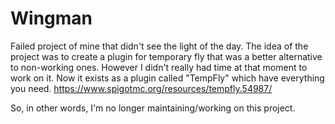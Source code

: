 # Wingman

Failed project of mine that didn't see the light of the day.
The idea of the project was to create a plugin for temporary fly that was
a better alternative to non-working ones.
However I didn't really had time at that moment to work on it.
Now it exists as a plugin called "TempFly" which have everything you need.
https://www.spigotmc.org/resources/tempfly.54987/



So, in other words, I'm no longer maintaining/working on this project.
